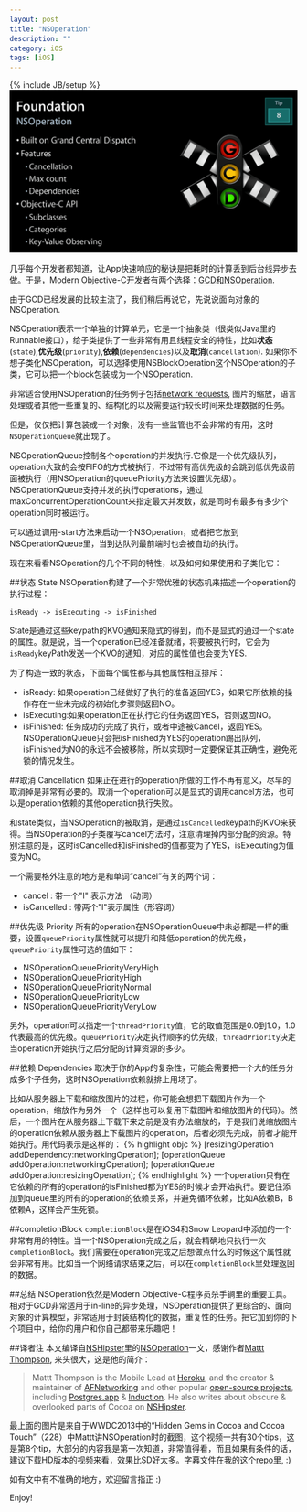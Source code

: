 ```yaml
---
layout: post
title: "NSOperation"
description: ""
category: iOS
tags: [iOS]
---
```

{% include JB/setup %}
![NSOperation](/assets/resources/nsoperation.png)  

几乎每个开发者都知道，让App快速响应的秘诀是把耗时的计算丢到后台线异步去做。于是，Modern Objective-C开发者有两个选择：[GCD](http://en.wikipedia.org/wiki/Grand_Central_Dispatch)和[NSOperation](https://developer.apple.com/library/mac/#documentation/Cocoa/Reference/NSOperation_class/Reference/Reference.html).

由于GCD已经发展的比较主流了，我们稍后再说它，先说说面向对象的NSOperation.

NSOperation表示一个单独的计算单元，它是一个抽象类（很类似Java里的Runnable接口），给子类提供了一些非常有用且线程安全的特性，比如**状态**(`state`),**优先级**(`priority`),**依赖**(`dependencies`)以及**取消**(`cancellation`). 如果你不想子类化NSOperation，可以选择使用NSBlockOperation这个NSOperation的子类，它可以把一个block包装成为一个NSOperation.

非常适合使用NSOperation的任务例子包括[network requests](https://github.com/AFNetworking/AFNetworking/blob/master/AFNetworking/AFURLConnectionOperation.h), 图片的缩放，语言处理或者其他一些重复的、结构化的以及需要运行较长时间来处理数据的任务。

但是，仅仅把计算包装成一个对象，没有一些监管也不会非常的有用，这时`NSOperationQueue`就出现了。

NSOperationQueue控制各个operation的并发执行.它像是一个优先级队列，operation大致的会按FIFO的方式被执行，不过带有高优先级的会跳到低优先级前面被执行（用NSOperation的queuePriority方法来设置优先级）。 NSOperationQueue支持并发的执行operations，通过maxConcurrentOperationCount来指定最大并发数，就是同时有最多有多少个operation同时被运行。

可以通过调用-start方法来启动一个NSOperation，或者把它放到NSOperationQueue里，当到达队列最前端时也会被自动的执行。

现在来看看NSOperation的几个不同的特性，以及如何如果使用和子类化它：

##状态 State
NSOperation构建了一个非常优雅的状态机来描述一个operation的执行过程：  

	isReady -> isExecuting -> isFinished
State是通过这些keypath的KVO通知来隐式的得到，而不是显式的通过一个state的属性。就是说，当一个operation已经准备就绪，将要被执行时，它会为`isReady`keyPath发送一个KVO的通知，对应的属性值也会变为YES.

为了构造一致的状态，下面每个属性都与其他属性相互排斥：

* isReady: 如果operation已经做好了执行的准备返回YES，如果它所依赖的操作存在一些未完成的初始化步骤则返回NO。
* isExecuting:如果operation正在执行它的任务返回YES，否则返回NO。
* isFinished: 任务成功的完成了执行，或者中途被Cancel，返回YES。NSOperationQueue只会把isFinished为YES的operation踢出队列，isFinished为NO的永远不会被移除，所以实现时一定要保证其正确性，避免死锁的情况发生。

##取消 Cancellation
如果正在进行的operation所做的工作不再有意义，尽早的取消掉是非常有必要的。取消一个operation可以是显式的调用cancel方法，也可以是operation依赖的其他operation执行失败。

和state类似，当NSOperation的被取消，是通过`isCancelled`keypath的KVO来获得。当NSOperation的子类覆写cancel方法时，注意清理掉内部分配的资源。特别注意的是，这时isCancelled和isFinished的值都变为了YES，isExecuting为值变为NO。

一个需要格外注意的地方是和单词“cancel”有关的两个词：

* cancel : 带一个"l" 表示方法 （动词）
* isCancelled : 带两个"l"表示属性（形容词）

##优先级 Priority
所有的operation在NSOperationQueue中未必都是一样的重要，设置`queuePriority`属性就可以提升和降低operation的优先级，`queuePriority`属性可选的值如下：

* NSOperationQueuePriorityVeryHigh
* NSOperationQueuePriorityHigh
* NSOperationQueuePriorityNormal
* NSOperationQueuePriorityLow
* NSOperationQueuePriorityVeryLow

另外，operation可以指定一个`threadPriority`值，它的取值范围是0.0到1.0，1.0代表最高的优先级。`queuePriority`决定执行顺序的优先级，`threadPriority`决定当operation开始执行之后分配的计算资源的多少。

##依赖 Dependencies
取决于你的App的复杂性，可能会需要把一个大的任务分成多个子任务，这时NSOperation依赖就排上用场了。

比如从服务器上下载和缩放图片的过程，你可能会想把下载图片作为一个operation，缩放作为另外一个（这样也可以复用下载图片和缩放图片的代码）。然后，一个图片在从服务器上下载下来之前是没有办法缩放的，于是我们说缩放图片的operation依赖从服务器上下载图片的operation，后者必须先完成，前者才能开始执行。用代码表示是这样的：
{% highlight objc %}
[resizingOperation addDependency:networkingOperation];
[operationQueue addOperation:networkingOperation];
[operationQueue addOperation:resizingOperation];
{% endhighlight %}
一个operation只有在它依赖的所有的operation的isFinished都为YES的时候才会开始执行。要记住添加到queue里的所有的operation的依赖关系，并避免循环依赖，比如A依赖B，B依赖A，这样会产生死锁。

##completionBlock
`completionBlock`是在iOS4和Snow Leopard中添加的一个非常有用的特性。当一个NSOperation完成之后，就会精确地只执行一次`completionBlock`。我们需要在operation完成之后想做点什么的时候这个属性就会非常有用。比如当一个网络请求结束之后，可以在`completionBlock`里处理返回的数据。


##总结
NSOperation依然是Modern Objective-C程序员杀手锏里的重要工具。相对于GCD非常适用于in-line的异步处理，NSOperation提供了更综合的、面向对象的计算模型，非常适用于封装结构化的数据，重复性的任务。把它加到你的下个项目中，给你的用户和你自己都带来乐趣吧！

##译者注
本文编译自[NSHipster](http://nshipster.com)里的[NSOperation](http://nshipster.com/nsoperation/)一文，感谢作者[Mattt Thompson](http://mattt.me/), 来头很大，这是他的简介：

> Mattt Thompson is the Mobile Lead at [Heroku](), and the creator & maintainer of [AFNetworking](https://github.com/afnetworking/afnetworking) and other popular [open-source projects](https://github.com/mattt), including [Postgres.app](http://postgresapp.com/) & [Induction](http://inductionapp.com/). He also writes about obscure & overlooked parts of Cocoa on [NSHipster](http://nshipster.com/).

最上面的图片是来自于WWDC2013中的“Hidden Gems in Cocoa and Cocoa Touch”（228）中Mattt讲NSOperation时的截图，这个视频一共有30个tips，这是第8个tip，大部分的内容我是第一次知道，非常值得看，而且如果有条件的话，建议下载HD版本的视频来看，效果比SD好太多。字幕文件在我的这个[repo](https://github.com/qiaoxueshi/WWDC_2013_Video_Subtitle)里, :) 

如有文中有不准确的地方，欢迎留言指正 :)

Enjoy!